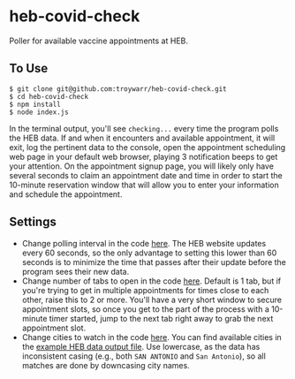 # heb-covid-check
Poller for available vaccine appointments at HEB.

## To Use
```
$ git clone git@github.com:troywarr/heb-covid-check.git
$ cd heb-covid-check
$ npm install
$ node index.js
```

In the terminal output, you'll see `checking...` every time the program polls the HEB data. If and when it encounters and available appointment, it will exit, log the pertinent data to the console, open the appointment scheduling web page in your default web browser, playing 3 notification beeps to get your attention. On the appointment signup page, you will likely only have several seconds to claim an appointment date and time in order to start the 10-minute reservation window that will allow you to enter your information and schedule the appointment.

## Settings
- Change polling interval in the code [here](https://github.com/troywarr/heb-covid-check/blob/5827cbc40e49f07a1377f4c59f9cc375ed3b1464/index.js#L8). The HEB website updates every 60 seconds, so the only advantage to setting this lower than 60 seconds is to minimize the time that passes after their update before the program sees their new data.
- Change number of tabs to open in the code [here](https://github.com/troywarr/heb-covid-check/blob/5827cbc40e49f07a1377f4c59f9cc375ed3b1464/index.js#L9). Default is 1 tab, but if you're trying to get in multiple appointments for times close to each other, raise this to 2 or more. You'll have a very short window to secure appointment slots, so once you get to the part of the process with a 10-minute timer started, jump to the next tab right away to grab the next appointment slot.
- Change cities to watch in the code [here](https://github.com/troywarr/heb-covid-check/blob/5827cbc40e49f07a1377f4c59f9cc375ed3b1464/index.js#L10). You can find available cities in the [example HEB data output file](https://github.com/troywarr/heb-covid-check/blob/main/example-heb-data.json). Use lowercase, as the data has inconsistent casing (e.g., both `SAN ANTONIO` and `San Antonio`), so all matches are done by downcasing city names.

